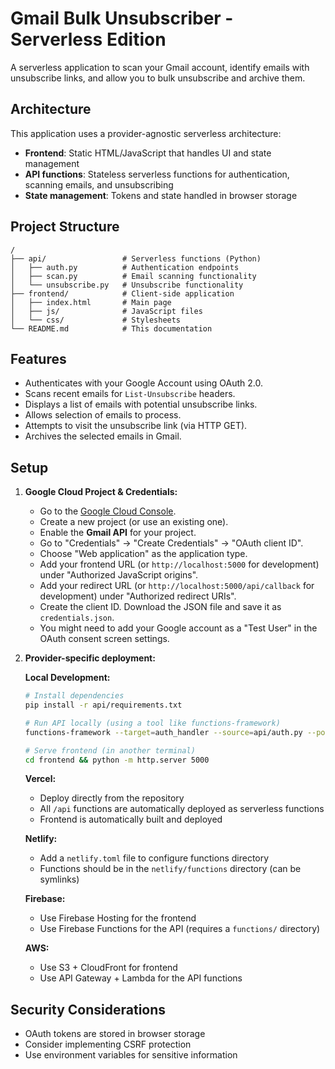# Gmail Bulk Unsubscriber - Serverless Edition

A serverless application to scan your Gmail account, identify emails with unsubscribe links, and allow you to bulk unsubscribe and archive them.

## Architecture

This application uses a provider-agnostic serverless architecture:

- **Frontend**: Static HTML/JavaScript that handles UI and state management
- **API functions**: Stateless serverless functions for authentication, scanning emails, and unsubscribing
- **State management**: Tokens and state handled in browser storage

## Project Structure

```
/
├── api/                 # Serverless functions (Python)
│   ├── auth.py          # Authentication endpoints
│   ├── scan.py          # Email scanning functionality
│   └── unsubscribe.py   # Unsubscribe functionality
├── frontend/            # Client-side application
│   ├── index.html       # Main page
│   ├── js/              # JavaScript files
│   └── css/             # Stylesheets
└── README.md            # This documentation
```

## Features

* Authenticates with your Google Account using OAuth 2.0.
* Scans recent emails for `List-Unsubscribe` headers.
* Displays a list of emails with potential unsubscribe links.
* Allows selection of emails to process.
* Attempts to visit the unsubscribe link (via HTTP GET).
* Archives the selected emails in Gmail.

## Setup

1. **Google Cloud Project & Credentials:**
   * Go to the [Google Cloud Console](https://console.cloud.google.com/).
   * Create a new project (or use an existing one).
   * Enable the **Gmail API** for your project.
   * Go to "Credentials" -> "Create Credentials" -> "OAuth client ID".
   * Choose "Web application" as the application type.
   * Add your frontend URL (or `http://localhost:5000` for development) under "Authorized JavaScript origins".
   * Add your redirect URL (or `http://localhost:5000/api/callback` for development) under "Authorized redirect URIs".
   * Create the client ID. Download the JSON file and save it as `credentials.json`.
   * You might need to add your Google account as a "Test User" in the OAuth consent screen settings.

2. **Provider-specific deployment:**

   **Local Development:**
   ```bash
   # Install dependencies
   pip install -r api/requirements.txt
   
   # Run API locally (using a tool like functions-framework)
   functions-framework --target=auth_handler --source=api/auth.py --port=8080
   
   # Serve frontend (in another terminal)
   cd frontend && python -m http.server 5000
   ```

   **Vercel:**
   - Deploy directly from the repository
   - All `/api` functions are automatically deployed as serverless functions
   - Frontend is automatically built and deployed

   **Netlify:**
   - Add a `netlify.toml` file to configure functions directory
   - Functions should be in the `netlify/functions` directory (can be symlinks)

   **Firebase:**
   - Use Firebase Hosting for the frontend
   - Use Firebase Functions for the API (requires a `functions/` directory)

   **AWS:**
   - Use S3 + CloudFront for frontend
   - Use API Gateway + Lambda for the API functions

## Security Considerations

- OAuth tokens are stored in browser storage
- Consider implementing CSRF protection
- Use environment variables for sensitive information 
